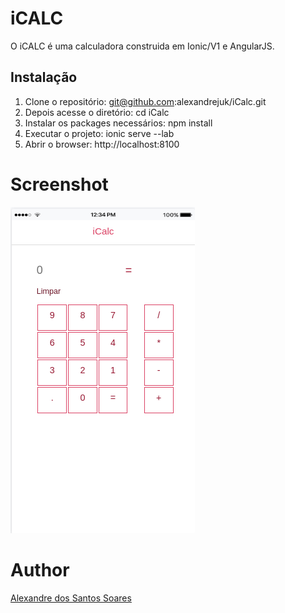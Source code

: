 # iCALC

O iCALC é uma calculadora construida em Ionic/V1 e AngularJS.


## Instalação

1. Clone o repositório: git@github.com:alexandrejuk/iCalc.git
2. Depois acesse o diretório: cd iCalc
3. Instalar os packages necessários: npm install
4. Executar o projeto: ionic serve --lab
5. Abrir o browser: http://localhost:8100

# Screenshot
![iCalcPage](./screenshots/icalc.png)
   
# Author
[Alexandre dos Santos Soares](https://github.com/alexandrejuk)

